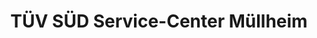 ---
title: "TÜV SÜD Service-Center Müllheim"
url: /muellheim/tuev-sued-service-center-muellheim/
shop: Autowerkstatt
---